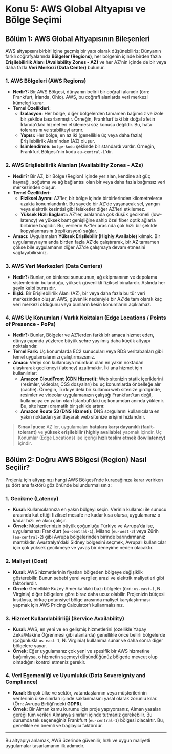 # Konu 5: AWS Global Altyapısı ve Bölge Seçimi

## Bölüm 1: AWS Global Altyapısının Bileşenleri
AWS altyapısını birbiri içine geçmiş bir yapı olarak düşünebiliriz: Dünyanın farklı coğrafyalarında **Bölgeler (Regions)**, her bölgenin içinde birden fazla **Erişilebilirlik Alanı (Availability Zones - AZ)** ve her AZ'nin içinde de bir veya daha fazla **Veri Merkezi (Data Center)** bulunur.

### 1. AWS Bölgeleri (AWS Regions)
-   **Nedir?:** Bir AWS Bölgesi, dünyanın belirli bir coğrafi alanıdır (örn: Frankfurt, İrlanda, Ohio). AWS, bu coğrafi alanlarda veri merkezi kümeleri kurar.
-   **Temel Özellikleri:**
    -   **İzolasyon:** Her bölge, diğer bölgelerden tamamen bağımsız ve izole bir şekilde tasarlanmıştır. Örneğin, Frankfurt'taki bir doğal afetin İrlanda'daki hizmetleri etkilemesi söz konusu değildir. Bu, hata toleransını ve stabiliteyi artırır.
    -   **Yapısı:** Her bölge, en az iki (genellikle üç veya daha fazla) Erişilebilirlik Alanı'ndan (AZ) oluşur.
    -   **İsimlendirme:** `bölge-kodu` şeklinde bir standardı vardır. Örneğin, Frankfurt Bölgesi'nin kodu `eu-central-1`'dir.

### 2. AWS Erişilebilirlik Alanları (Availability Zones - AZs)
-   **Nedir?:** Bir AZ, bir Bölge (Region) içinde yer alan, kendine ait güç kaynağı, soğutma ve ağ bağlantısı olan bir veya daha fazla bağımsız veri merkezinden oluşur.
-   **Temel Özellikleri:**
    -   **Fiziksel Ayrım:** AZ'ler, bir bölge içinde birbirlerinden kilometrelerce uzakta konumlandırılır. Bu sayede bir AZ'de yaşanacak sel, yangın veya elektrik kesintisi gibi felaketler diğer AZ'leri etkilemez.
    -   **Yüksek Hızlı Bağlantı:** AZ'ler, aralarında çok düşük gecikmeli (low-latency) ve yüksek bant genişliğine sahip özel fiber optik ağlarla birbirine bağlıdır. Bu, verilerin AZ'ler arasında çok hızlı bir şekilde kopyalanmasını (replikasyon) sağlar.
-   **Amacı:** Uygulamaları **Yüksek Erişilebilir (Highly Available)** kılmak. Bir uygulamayı aynı anda birden fazla AZ'de çalıştırarak, bir AZ tamamen çökse bile uygulamanın diğer AZ'de çalışmaya devam etmesini sağlayabilirsiniz.

### 3. AWS Veri Merkezleri (Data Centers)
-   **Nedir?:** Bunlar, on binlerce sunucunun, ağ ekipmanının ve depolama sistemlerinin bulunduğu, yüksek güvenlikli fiziksel binalardır. Aslında her şeyin kalbi burasıdır.
-   **İlişki:** Bir Erişilebilirlik Alanı (AZ), bir veya daha fazla bu tür veri merkezinden oluşur. AWS, güvenlik nedeniyle bir AZ'de tam olarak kaç veri merkezi olduğunu veya bunların kesin konumlarını açıklamaz.

### 4. AWS Uç Konumları / Varlık Noktaları (Edge Locations / Points of Presence - PoPs)
-   **Nedir?:** Bunlar, Bölgeler ve AZ'lerden farklı bir amaca hizmet eden, dünya çapında yüzlerce büyük şehre yayılmış daha küçük altyapı noktalarıdır.
-   **Temel Fark:** Uç konumlarda EC2 sunucuları veya RDS veritabanları gibi temel uygulamalarınızı çalıştırmazsınız.
-   **Amacı:** Veriyi son kullanıcıya mümkün olan en yakın noktadan ulaştırarak gecikmeyi (latency) azaltmaktır. İki ana hizmet için kullanılırlar:
    -   **Amazon CloudFront (CDN Hizmeti):** Web sitenizin statik içeriklerini (resimler, videolar, CSS dosyaları) bu uç konumlarda önbelleğe alır (cache). Örneğin, Türkiye'deki bir kullanıcı web sitenize girdiğinde, resimler ve videolar uygulamanızın çalıştığı Frankfurt'tan değil, kullanıcıya en yakın olan İstanbul'daki uç konumdan anında yüklenir. Bu, site hızını dramatik bir şekilde artırır.
    -   **Amazon Route 53 (DNS Hizmeti):** DNS sorgularını kullanıcılara en yakın noktadan yanıtlayarak web sitenize erişimi hızlandırır.

> **Sınav İpucu:** AZ'ler, uygulamaları **hatalara karşı dayanıklı (fault-tolerant)** ve **yüksek erişilebilir (highly available)** yapmak içindir. Uç Konumlar (Edge Locations) ise içeriği **hızlı teslim etmek (low latency)** içindir.

## Bölüm 2: Doğru AWS Bölgesi (Region) Nasıl Seçilir?
Projeniz için altyapınızı hangi AWS Bölgesi'nde kuracağınıza karar verirken şu dört ana faktörü göz önünde bulundurmalısınız:

### 1. Gecikme (Latency)
-   **Kural:** Kullanıcılarınıza en yakın bölgeyi seçin. Verinin kullanıcı ile sunucu arasında kat ettiği fiziksel mesafe ne kadar kısa olursa, uygulamanız o kadar hızlı ve akıcı çalışır.
-   **Örnek:** Müşterilerinizin büyük çoğunluğu Türkiye ve Avrupa'da ise, uygulamanızı Frankfurt (`eu-central-1`), Milano (`eu-west-3`) veya Zürih (`eu-central-2`) gibi Avrupa bölgelerinden birinde barındırmanız mantıklıdır. Avustralya'daki Sidney bölgesini seçmek, Avrupalı kullanıcılar için çok yüksek gecikmeye ve yavaş bir deneyime neden olacaktır.

### 2. Maliyet (Cost)
-   **Kural:** AWS hizmetlerinin fiyatları bölgeden bölgeye değişiklik gösterebilir. Bunun sebebi yerel vergiler, arazi ve elektrik maliyetleri gibi faktörlerdir.
-   **Örnek:** Genellikle Kuzey Amerika'daki bazı bölgeler (örn: `us-east-1`, N. Virginia) diğer bölgelere göre biraz daha ucuz olabilir. Projenizin bütçesi kısıtlıysa, birkaç potansiyel bölge arasında maliyet karşılaştırması yapmak için AWS Pricing Calculator'ı kullanmalısınız.

### 3. Hizmet Kullanılabilirliği (Service Availability)
-   **Kural:** AWS, en yeni ve en gelişmiş hizmetlerini (özellikle Yapay Zeka/Makine Öğrenmesi gibi alanlarda) genellikle önce belirli bölgelerde (çoğunlukla `us-east-1`, N. Virginia) kullanıma sunar ve daha sonra diğer bölgelere yayar.
-   **Örnek:** Eğer uygulamanız çok yeni ve spesifik bir AWS hizmetine bağımlıysa, o hizmetin seçmeyi düşündüğünüz bölgede mevcut olup olmadığını kontrol etmeniz gerekir.

### 4. Veri Egemenliği ve Uyumluluk (Data Sovereignty and Compliance)
-   **Kural:** Birçok ülke ve sektör, vatandaşlarının veya müşterilerinin verilerinin ülke sınırları içinde saklanmasını yasal olarak zorunlu kılar. (Örn: Avrupa Birliği'ndeki **GDPR**).
-   **Örnek:** Bir Alman kamu kurumu için proje yapıyorsanız, Alman yasaları gereği tüm verileri Almanya sınırları içinde tutmanız gerekebilir. Bu durumda tek seçeneğiniz Frankfurt (`eu-central-1`) bölgesi olacaktır. Bu, genellikle en önemli ve bağlayıcı faktördür.

---
Bu altyapıyı anlamak, AWS üzerinde güvenilir, hızlı ve uygun maliyetli uygulamalar tasarlamanın ilk adımıdır.